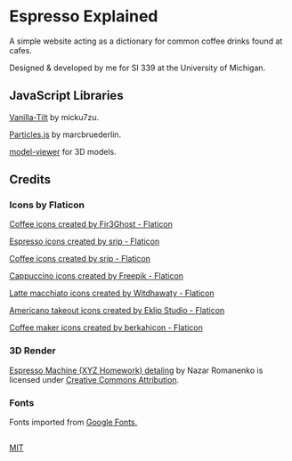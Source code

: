 # Espresso Explained

A simple website acting as a dictionary for common coffee drinks found at cafes.

Designed & developed by me for SI 339 at the University of Michigan.

## JavaScript Libraries

[Vanilla-Tilt](https://micku7zu.github.io/vanilla-tilt.js/) by micku7zu.

[Particles.js](https://github.com/marcbruederlin/particles.js) by marcbruederlin.

[model-viewer](https://modelviewer.dev/) for 3D models.

## Credits

### Icons by Flaticon

[Coffee icons created by Fir3Ghost - Flaticon](https://www.flaticon.com/free-icons/coffee)

[Espresso icons created by srip - Flaticon](https://www.flaticon.com/free-icons/espresso)

[Coffee icons created by srip - Flaticon](https://www.flaticon.com/free-icons/coffee)

[Cappuccino icons created by Freepik - Flaticon](https://www.flaticon.com/free-icons/cappuccino)

[Latte macchiato icons created by Witdhawaty - Flaticon](https://www.flaticon.com/free-icons/latte-macchiato)

[Americano takeout icons created by Eklip Studio - Flaticon](https://www.flaticon.com/free-icons/americano-takeout)

[Coffee maker icons created by berkahicon - Flaticon](https://www.flaticon.com/free-icons/coffee-maker)

### 3D Render

[Espresso Machine (XYZ Homework) detaling](https://skfb.ly/6ZDUp) by Nazar Romanenko is licensed under [Creative Commons Attribution](http://creativecommons.org/licenses/by/4.0/).

### Fonts

Fonts imported from [Google Fonts.](https://fonts.google.com)

##

[MIT](https://choosealicense.com/licenses/mit/)
